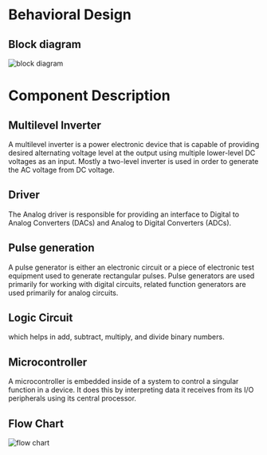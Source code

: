 # Behavioral Design

## Block diagram
![block diagram](https://user-images.githubusercontent.com/98802184/153200156-6ef848b2-ec3c-4c51-8783-780b5f22610c.PNG)
# Component Description

## Multilevel Inverter
A multilevel inverter is a power electronic device that is capable of providing desired alternating voltage level at the output using multiple lower-level DC voltages as an input. Mostly a two-level inverter is used in order to generate the AC voltage from DC voltage.
## Driver
The Analog driver is responsible for providing an interface to Digital to Analog Converters (DACs) and Analog to Digital Converters (ADCs). 

## Pulse generation
A pulse generator is either an electronic circuit or a piece of electronic test equipment used to generate rectangular pulses. Pulse generators are used primarily for working with digital circuits, related function generators are used primarily for analog circuits.

## Logic Circuit
which helps in add, subtract, multiply, and divide binary numbers.

## Microcontroller
A microcontroller is embedded inside of a system to control a singular function in a device. It does this by interpreting data it receives from its I/O peripherals using its central processor.


## Flow Chart
![flow chart](https://user-images.githubusercontent.com/98802184/152681969-71c4fdd6-d8a9-4860-8bf6-78f82ddf2822.PNG)
